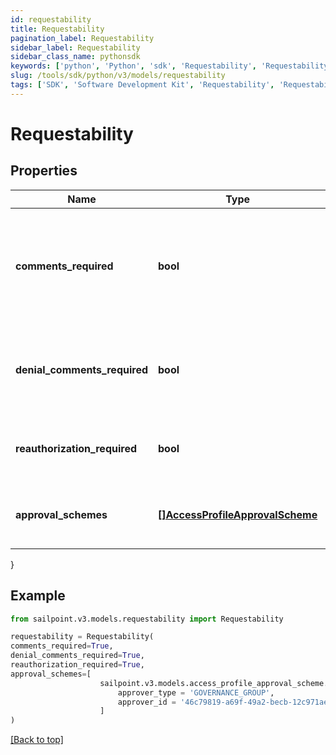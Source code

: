 ```yaml
---
id: requestability
title: Requestability
pagination_label: Requestability
sidebar_label: Requestability
sidebar_class_name: pythonsdk
keywords: ['python', 'Python', 'sdk', 'Requestability', 'Requestability'] 
slug: /tools/sdk/python/v3/models/requestability
tags: ['SDK', 'Software Development Kit', 'Requestability', 'Requestability']
---
```


# Requestability


## Properties

Name | Type | Description | Notes
------------ | ------------- | ------------- | -------------
**comments_required** | **bool** | Indicates whether the requester of the containing object must provide comments justifying the request. | [optional] [default to False]
**denial_comments_required** | **bool** | Indicates whether an approver must provide comments when denying the request. | [optional] [default to False]
**reauthorization_required** | **bool** | Indicates whether reauthorization is required for the request. | [optional] [default to False]
**approval_schemes** | [**[]AccessProfileApprovalScheme**](access-profile-approval-scheme) | List describing the steps involved in approving the request. | [optional] 
}

## Example

```python
from sailpoint.v3.models.requestability import Requestability

requestability = Requestability(
comments_required=True,
denial_comments_required=True,
reauthorization_required=True,
approval_schemes=[
                    sailpoint.v3.models.access_profile_approval_scheme.AccessProfileApprovalScheme(
                        approver_type = 'GOVERNANCE_GROUP', 
                        approver_id = '46c79819-a69f-49a2-becb-12c971ae66c6', )
                    ]
)

```
[[Back to top]](#) 

